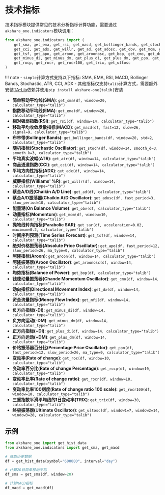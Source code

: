 # 技术指标

技术指标模块提供常见的技术分析指标计算功能，需要通过`akshare_one.indicators`模块调用：

```python
from akshare_one.indicators import (
    get_sma, get_ema, get_rsi, get_macd, get_bollinger_bands, get_stoch, get_atr,
    get_cci, get_adx, get_willr, get_ad, get_adosc, get_obv, get_mom, get_sar,
    get_tsf, get_apo, get_aroon, get_aroonosc, get_bop, get_cmo, get_dx, get_mfi,
    get_minus_di, get_minus_dm, get_plus_di, get_plus_dm, get_ppo, get_roc,
    get_rocp, get_rocr, get_rocr100, get_trix, get_ultosc
)
```

!!! note
    - `simple`计算方式支持以下指标: SMA, EMA, RSI, MACD, Bollinger Bands, Stochastic, ATR, CCI, ADX
    - 其他指标仅支持`talib`计算方式，需要额外安装[TA-Lib](https://ta-lib.org/install/)依赖并使用`pip install akshare-one[talib]`安装

- **简单移动平均线(SMA)**: `get_sma(df, window=20, calculator_type="talib")`
- **指数移动平均线(EMA)**: `get_ema(df, window=20, calculator_type="talib")`
- **相对强弱指数(RSI)**: `get_rsi(df, window=14, calculator_type="talib")`
- **移动平均收敛发散指标(MACD)**: `get_macd(df, fast=12, slow=26, signal=9, calculator_type="talib")`
- **布林带(Bollinger Bands)**: `get_bollinger_bands(df, window=20, std=2, calculator_type="talib")`
- **随机指标(Stochastic Oscillator)**: `get_stoch(df, window=14, smooth_d=3, smooth_k=3, calculator_type="talib")`
- **平均真实波幅(ATR)**: `get_atr(df, window=14, calculator_type="talib")`
- **商品通道指数(CCI)**: `get_cci(df, window=14, calculator_type="talib")`
- **平均方向性指标(ADX)**: `get_adx(df, window=14, calculator_type="talib")`
- **威廉指标(Williams' %R)**: `get_willr(df, window=14, calculator_type="talib")`
- **蔡金A/D线(Chaikin A/D Line)**: `get_ad(df, calculator_type="talib")`
- **蔡金A/D振荡器(Chaikin A/D Oscillator)**: `get_adosc(df, fast_period=3, slow_period=10, calculator_type="talib")`
- **能量潮(On Balance Volume)**: `get_obv(df, calculator_type="talib")`
- **动量指标(Momentum)**: `get_mom(df, window=10, calculator_type="talib")`
- **抛物线转向指标(Parabolic SAR)**: `get_sar(df, acceleration=0.02, maximum=0.2, calculator_type="talib")`
- **时间序列预测(Time Series Forecast)**: `get_tsf(df, window=14, calculator_type="talib")`
- **绝对价格振荡器(Absolute Price Oscillator)**: `get_apo(df, fast_period=12, slow_period=26, ma_type=0, calculator_type="talib")`
- **阿隆指标(Aroon)**: `get_aroon(df, window=14, calculator_type="talib")`
- **阿隆振荡器(Aroon Oscillator)**: `get_aroonosc(df, window=14, calculator_type="talib")`
- **均势指标(Balance of Power)**: `get_bop(df, calculator_type="talib")`
- **钱德动量振荡器(Chande Momentum Oscillator)**: `get_cmo(df, window=14, calculator_type="talib")`
- **动向指标(Directional Movement Index)**: `get_dx(df, window=14, calculator_type="talib")`
- **资金流量指标(Money Flow Index)**: `get_mfi(df, window=14, calculator_type="talib")`
- **负方向指标(-DI)**: `get_minus_di(df, window=14, calculator_type="talib")`
- **负方向运动(-DM)**: `get_minus_dm(df, window=14, calculator_type="talib")`
- **正方向指标(+DI)**: `get_plus_di(df, window=14, calculator_type="talib")`
- **正方向运动(+DM)**: `get_plus_dm(df, window=14, calculator_type="talib")`
- **价格振荡器百分比(Percentage Price Oscillator)**: `get_ppo(df, fast_period=12, slow_period=26, ma_type=0, calculator_type="talib")`
- **变动率(Rate of change)**: `get_roc(df, window=10, calculator_type="talib")`
- **变动率百分比(Rate of change Percentage)**: `get_rocp(df, window=10, calculator_type="talib")`
- **变动率比率(Rate of change ratio)**: `get_rocr(df, window=10, calculator_type="talib")`
- **变动率比率100刻度(Rate of change ratio 100 scale)**: `get_rocr100(df, window=10, calculator_type="talib")`
- **三重指数平滑平均线的1日变动率(TRIX)**: `get_trix(df, window=30, calculator_type="talib")`
- **终极振荡器(Ultimate Oscillator)**: `get_ultosc(df, window1=7, window2=14, window3=28, calculator_type="talib")`

## 示例

```python
from akshare_one import get_hist_data
from akshare_one.indicators import get_sma, get_macd

# 获取历史数据
df = get_hist_data(symbol="600000", interval="day")

# 计算20日简单移动平均
df_sma = get_sma(df, window=20)

# 计算MACD指标
df_macd = get_macd(df)
```